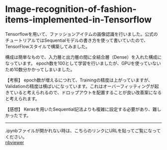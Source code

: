 # Image-recognition-of-fashion-items-implemented-in-Tensorflow
Tensorflowを用いて、ファッションアイテムの画像認識を行いました。公式のチュートリアルではSequentialモデルの書き方を使って書いていたので、
TensorFlowスタイルで構築してみました。  

構成は簡単なもので、入力層と出力層の間に全結合層（Dense）を入れた構成になっています。
epoch数を100として学習を行いましたが、GPUを使っていないため10数分かかってしまいました。  

【考察】
epoch数が増えるにつれて、Trainingの精度は上がっていますが、Validationの精度は横ばいになっています。これはオーバーフィッティングが起きていると考えられるので、ドロップアウトを配置することが良い改善案になると考えられます。

【感想】
Kerasを用いたSequential記法よりも複雑に設定する必要があり、難しかったです。




***
.ipynbファイルが開かれない時は、こちらのリンクにURLを貼ってご覧になってください。  
[nbviewer](https://nbviewer.jupyter.org/)
